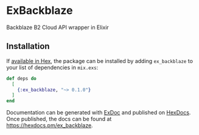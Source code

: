 # ExBackblaze

Backblaze B2 Cloud API wrapper in Elixir

## Installation

If [available in Hex](https://hex.pm/docs/publish), the package can be installed
by adding `ex_backblaze` to your list of dependencies in `mix.exs`:

```elixir
def deps do
  [
    {:ex_backblaze, "~> 0.1.0"}
  ]
end
```

Documentation can be generated with [ExDoc](https://github.com/elixir-lang/ex_doc)
and published on [HexDocs](https://hexdocs.pm). Once published, the docs can
be found at <https://hexdocs.pm/ex_backblaze>.

